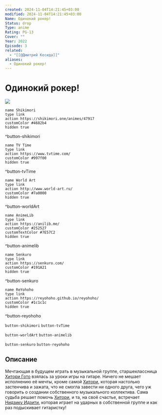 ```yaml
---
created: 2024-11-04T14:21:45+03:00
modified: 2024-11-04T14:21:45+03:00
Name: Одинокий рокер!
Status: drop
Type: anime
Rating: PG-13
Cover: ""
Year: 2022
Episode: 3
related:
  - "[[@Дмитрий Кесида]]"
aliases:
  - Одинокий рокер!
---
```


# Одинокий рокер!

![](https://nyaa.shikimori.one/uploads/poster/animes/47917/35b343a77242f2ab85e5fe10905c7e4b.jpeg)

```button
name Shikimori
type link
action https://shikimori.one/animes/47917
customColor #4682b4
hidden true
```
^button-shikimori

```button
name TV Time
type link
action https://www.tvtime.com/
customColor #997f00
hidden true
```
^button-tvTime

```button
name World Art
type link
action http://www.world-art.ru/
customColor #7a0000
hidden true
```
^button-worldArt

```button
name AnimeLib
type link
action https://anilib.me/
customColor #252527
customTextColor #7E57C2
hidden true
```
^button-animelib

```button
name Senkuro
type link
action https://senkuro.com/
customColor #191A21
hidden true
```
^button-senkuro

```button
name ReYohoho
type link
action https://reyohoho.github.io/reyohoho/
customColor #1c1c1c
hidden true
```
^button-reyohoho

`button-shikimori` `button-tvTime`

`button-worldArt` `button-animelib`

`button-senkuro` `button-reyohoho`

## Описание

Мечтающая в будущем играть в музыкальной группе, старшеклассница [Хитори Гото](https://shikimori.one/characters/206276-hitori-gotou) взялась за уроки игры на гитаре. Ничего не мешает исполнению её мечты, кроме самой [Хитори](https://shikimori.one/characters/206276-hitori-gotou), которая настолько застенчива и зажата, что не смогла завести ни одного друга, чего уж говорить о создании собственного музыкального коллектива. Сама судьба решает помочь [Хитори](https://shikimori.one/characters/206276-hitori-gotou), и та, на своё счастье, встречает [Нидзику Идзити](https://shikimori.one/characters/206277-nijika-ijichi), которая играет на ударных в собственной группе и как раз подыскивает гитаристку!
